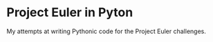 Project Euler in Pyton
=======================

My attempts at writing Pythonic code for the Project Euler challenges.
